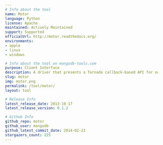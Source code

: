 ```yaml
---
# Info about the tool
name: Motor
language: Python
license: Apache
maintained: Actively Maintained
support: Supported
officialUrl: http://motor.readthedocs.org/
environments:
- apple
- linux
- windows

# Info about the tool on mongodb-tools.com
purpose: Client Interface
description: A driver that presents a Tornado callback-based API for non-blocking access to MongoDB.
slug: motor
img: motor.png
permalink: /tool/motor/
layout: tool

# Release Info
latest_release_date: 2013-10-17
latest_release_version: 0.1.2

# Github Info
github_repo: motor
github_user: mongodb
github_latest_commit_date: 2014-02-22
stargazers_count: 225
---
```


